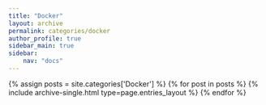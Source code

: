 ```yaml
---
title: "Docker"
layout: archive
permalink: categories/docker
author_profile: true
sidebar_main: true
sidebar:
    nav: "docs"
---
```



{% assign posts = site.categories['Docker'] %}
{% for post in posts %} {% include archive-single.html type=page.entries_layout %} {% endfor %}